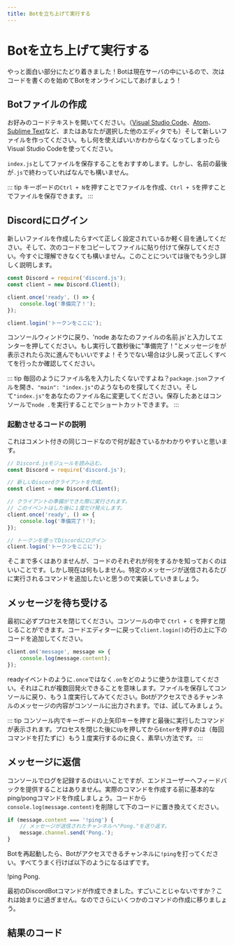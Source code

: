 ```yaml
---
title: Botを立ち上げて実行する
---
```


<!--
# Getting your bot up & running
-->

# Botを立ち上げて実行する

<!--
We're finally getting to the exciting parts! Since your bot is in your server now, the next step is to start coding and get it online!
-->

やっと面白い部分にたどり着きました！Botは現在サーバの中にいるので、次はコードを書くのを始めてBotをオンラインにしてあげましょう！

<!--
## Creating the bot file
-->

## Botファイルの作成

<!--
Open up your preferred code editor (whether it be [Visual Studio Code](https://code.visualstudio.com/), [Atom](https://atom.io/), [Sublime Text](https://www.sublimetext.com/), or any other editor of your choice) and create a new file. If you're brand new and aren't sure what to use, go with Visual Studio Code.
-->

お好みのコードテキストを開いてください。（[Visual Studio Code](https://code.visualstudio.com/)、[Atom](https://atom.io/)、[Sublime Text](https://www.sublimetext.com/)など、またはあなたが選択した他のエディタでも）そして新しいファイルを作ってください。もし何を使えばいいかわからなくなってしまったらVisual Studio Codeを使ってください。

<!--
It's suggested that you save the file as `index.js`, but you may name it whatever you wish, as long as it ends with `.js`.
-->

`index.js`としてファイルを保存することをおすすめします。しかし、名前の最後が`.js`で終わっていればなんでも構いません。

<!--
::: tip
You can quickly create a new file by using the `Ctrl + N` shortcut on your keyboard, and then using `Ctrl + S` to save the file.
:::
-->

::: tip
キーボードの`Ctrl + N`を押すことでファイルを作成、`Ctrl + S`を押すことでファイルを保存できます。
:::

<!--
## Logging in to Discord
-->

## Discordにログイン

<!--
Once you've created a new file, do a quick check to see if you have everything setup properly. Copy & paste the following code into your file and save it. Don't worry if you don't understand it right away—it'll be explained a bit more in depth after this.
-->

新しいファイルを作成したらすべて正しく設定されているか軽く目を通してください。そして、次のコードをコピーしてファイルに貼り付けて保存してください。今すぐに理解できなくても構いません。このことについては後でもう少し詳しく説明します。

<!--
```js
const Discord = require('discord.js');
const client = new Discord.Client();

client.once('ready', () => {
	console.log('Ready!');
});

client.login('your-token-goes-here');
```
-->

```js
const Discord = require('discord.js');
const client = new Discord.Client();

client.once('ready', () => {
	console.log('準備完了！');
});

client.login('トークンをここに');
```

<!--
Head back to your console window, type in `node your-file-name.js`, and press enter. If you see the `Ready!` message after a few seconds, you're good to go! If not, try going back a few steps and make sure you followed everything correctly.
-->

コンソールウィンドウに戻り、'node あなたのファイルの名前.js'と入力してエンターを押してください。もし実行して数秒後に"準備完了！"とメッセージをが表示されたら次に進んでもいいですよ！そうでない場合は少し戻って正しくすべてを行ったか確認してください。

<!--
::: tip
Don't feel like typing the file name each time? Open up your `package.json` file, look for something like `"main": "index.js"`, and change `"index.js"` to whatever your file name is. After saving, you can simply run the `node .` shortcut in your console to start the process!
:::
-->

::: tip
毎回のようにファイル名を入力したくないですよね？`package.json`ファイルを開き、`"main": "index.js"`のようなものを探してください。そして`"index.js"`をあなたのファイル名に変更してください。保存したあとはコンソールで`node .`を実行することでショートカットできます。
:::

<!--
### Start-up code explained
-->

### 起動させるコードの説明


<!--
Here's the same code with comments, so it's easier to understand what's going on.
-->

これはコメント付きの同じコードなので何が起きているかわかりやすいと思います。

<!--
```js
// require the discord.js module
const Discord = require('discord.js');

// create a new Discord client
const client = new Discord.Client();

// when the client is ready, run this code
// this event will only trigger one time after logging in
client.once('ready', () => {
	console.log('Ready!');
});

// login to Discord with your app's token
client.login('your-token-goes-here');
```
-->

```js
// Discord.jsモジュールを読み込む。
const Discord = require('discord.js');

// 新しいDiscordクライアントを作成。
const client = new Discord.Client();

// クライアントの準備ができた際に実行されます。
// このイベントはした後に１度だけ発火します。
client.once('ready', () => {
	console.log('準備完了！');
});

// トークンを使ってDiscordにログイン
client.login('トークンをここに');
```

<!--
Although it's not a lot, it's good to know what each bit of your code does. But, as it currently is, this won't really do anything. You probably want to add some commands that run whenever someone sends a specific message, right? Let's get started on that, then!
-->

そこまで多くはありませんが、コードのそれぞれが何をするかを知っておくのはいいことです。しかし現在は何もしません。特定のメッセージが送信されるたびに実行されるコマンドを追加したいと思うので実装していきましょう。

<!--
## Listening for messages
-->

## メッセージを待ち受ける
<!--
First, make sure to close the process in your console. You can do so by pressing `Ctrl + C` inside the console. Go back to your code editor and add the following piece of code above the `client.login()` line.
-->

最初に必ずプロセスを閉じてください。コンソールの中で `Ctrl + C` を押すと閉じることができます。コードエディターに戻って`client.login()`の行の上に下のコードを追加してください。

```js
client.on('message', message => {
	console.log(message.content);
});
```

<!--
Notice how the code uses `.on` rather than `.once` like in the ready event. This means that it can trigger multiple times. Save the file, go back to your console, and start the process up again. Whenever a message is sent inside a channel your bot has access to, the message's content will be logged to your console. Go ahead and test it out!
-->

readyイベントのように`.once`ではなく`.on`をどのように使うか注意してください。それはこれが複数回発火できることを意味します。ファイルを保存してコンソールに戻り、もう１度実行してみてください。Botがアクセスできるチャンネルのメッセージの内容がコンソールに出力されます。では、試してみましょう。

<!--
::: tip
Inside your console, you can press the up arrow on your keyboard to bring up the latest commands you've run. Pressing `Up` and then `Enter` after closing the process is a nice, quick way to start it up again (as opposed to typing out the name each time).
:::
-->

::: tip
コンソール内でキーボードの上矢印キーを押すと最後に実行したコマンドが表示されます。プロセスを閉じた後に`Up`を押してから`Enter`を押すのは（毎回コマンドを打たずに）もう１度実行するのに良く、素早い方法です。
:::

<!--
## Replying to messages
-->

## メッセージに返信

<!--
Logging to the console is great and all, but it doesn't really provide any feedback for the end user. Let's create a basic ping/pong command before you move on to making real commands. Remove the `console.log(message.content)` line from your code and replace it with the following:
-->

コンソールでログを記録するのはいいことですが、エンドユーザーへフィードバックを提供することはありません。実際のコマンドを作成する前に基本的なping/pongコマンドを作成しましょう。コードから`console.log(message.content)`を削除して下のコードに置き換えてください。

<!--
```js
if (message.content === '!ping') {
	// send back "Pong." to the channel the message was sent in
	message.channel.send('Pong.');
}
```
-->

```js
if (message.content === '!ping') {
	// メッセージが送信されたチャンネルへ"Pong."を送り返す。
	message.channel.send('Pong.');
}
```

<!--
Restart your bot and then send `!ping` to a channel your bot has access to. If all goes well, you should see something like this:
-->

Botを再起動したら、Botがアクセスできるチャンネルに`!ping`を打ってください。すべてうまく行けば以下のようになるはずです。

<div is="discord-messages">
	<discord-message author="User" avatar="djs">
		!ping
	</discord-message>
	<discord-message author="Tutorial Bot" avatar="blue" :bot="true">
		Pong.
	</discord-message>
</div>

<!--
You've successfully created your first Discord bot command! Exciting stuff, isn't it? This is only the beginning, so let's move on to making some more commands.
-->

最初のDiscordBotコマンドが作成できました。すごいことじゃないですか？これは始まりに過ぎません。なのでさらにいくつかのコマンドの作成に移りましょう。

<!--
## Resulting code
-->

## 結果のコード

<resulting-code path="creating-your-bot/up-and-running" />
